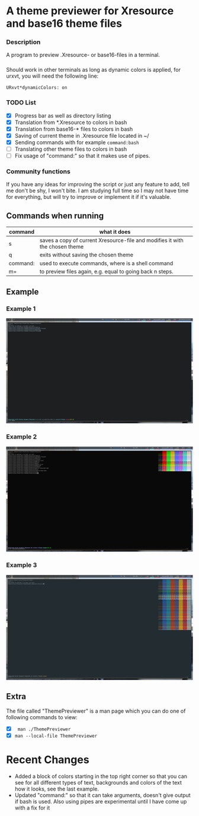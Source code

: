 # A theme previewer for Xresource and base16 theme files
### Description
A program to preview .Xresource- or base16-files in a terminal.

###
Should work in other terminals as long as dynamic colors is applied, for urxvt, you will need the following line:
```
URxvt*dynamicColors: on
```

### TODO List
- [x] Progress bar as well as directory listing
- [x] Translation from *.Xresource to colors in bash
- [x] Translation from base16-* files to colors in bash
- [x] Saving of current theme in .Xresource file located in ~/
- [x] Sending commands with for example ``` command:bash ```
- [ ] Translating other theme files to colors in bash
- [ ] Fix usage of "command:" so that it makes use of pipes.

### Community functions
If you have any ideas for improving the script or just any feature to add, tell me don't be shy, I won't bite.
I am studying full time so I may not have time for everything, but will try to improve or implement it if it's valuable. 

## Commands when running
command | what it does
--------|-------------
s 	| saves a copy of current Xresource-file and modifies it with the chosen theme
q 	| exits without saving the chosen theme
command:<command> | used to execute commands, where <command> is a shell command
m=<value> | to preview <value> files again, e.g. equal to going back n steps.


## Example
### Example 1
![Example run of the program](example.png)
### Example 2
![Example run #2 of the program](example2.png)
### Example 3
![Example run #3 of the program](example4.png)

## Extra
The file called "ThemePreviewer" is a man page which you can do one of following commands to view:
- [x] ``` man ./ThemePreviewer```
- [x] ``` man --local-file ThemePreviewer ```

# Recent Changes
- Added a block of colors starting in the top right corner so that you can see for all different types of text, backgrounds and colors of the text how it looks, see the last example.
- Updated "command:" so that it can take arguments, doesn't give output if bash is used. Also using pipes are experimental until I have come up with a fix for it
